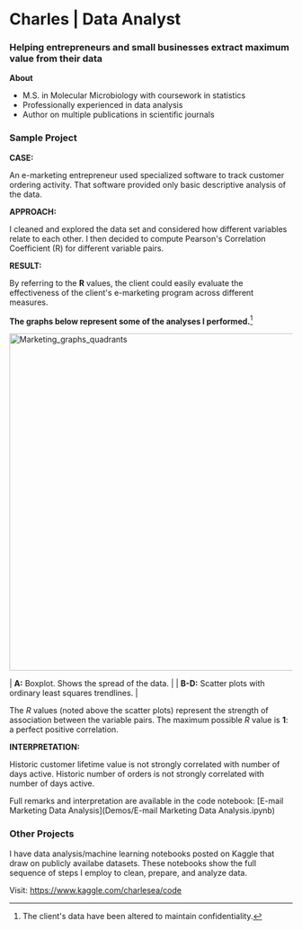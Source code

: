 # Charles | Data Analyst
### Helping entrepreneurs and small businesses extract maximum value from their data

__About__
- M.S. in Molecular Microbiology with coursework in statistics
- Professionally experienced in data analysis
- Author on multiple publications in scientific journals

### Sample Project

__CASE:__ 

An e-marketing entrepreneur used specialized software to track customer ordering activity.
That software provided only basic descriptive analysis of the data.

__APPROACH:__ 

I cleaned and explored the data set and considered how different variables relate to each other. I then decided to compute Pearson's Correlation Coefficient (R) for different variable pairs. 

__RESULT:__ 

By referring to the **R** values, the client could easily evaluate the effectiveness of the client's e-marketing program across different measures. 

**The graphs below represent some of the analyses I performed.**[^1]

<img width="600" alt="Marketing_graphs_quadrants" src="https://user-images.githubusercontent.com/93352455/167263755-1637e8ff-319e-43a5-a479-0cc00dba1b75.png">

| **A:** Boxplot. Shows the spread of the data. | 
| **B-D:** Scatter plots with ordinary least squares trendlines. |

The *R* values (noted above the scatter plots) represent the strength of association between the variable pairs. The maximum possible *R* value is **1**: a perfect positive correlation. 

__INTERPRETATION:__ 

Historic customer lifetime value is not strongly correlated with number of days active. 
Historic number of orders is not strongly correlated with number of days active.

Full remarks and interpretation are available in the code notebook: [E-mail Marketing Data Analysis](Demos/E-mail Marketing Data Analysis.ipynb)

[^1]: The client's data have been altered to maintain confidentiality.

### Other Projects

I have data analysis/machine learning notebooks posted on Kaggle that draw on publicly availabe datasets. These notebooks show the full sequence of steps I employ to clean, prepare, and analyze data.

Visit: https://www.kaggle.com/charlesea/code
